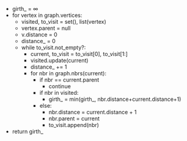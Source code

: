 * girth_ = $\infty$
* for vertex in graph.vertices:
  * visited, to_visit = set(), list(vertex)
  * vertex.parent = null
  * v.distance = 0
  * distance_ = 0
  * while to_visit.not_empty?:
    * current, to_visit = to_visit[0], to_visit[1:]
    * visited.update(current)
    * distance_ += 1
    * for nbr in graph.nbrs(current):
      * if nbr == current.parent
        * continue
      * if nbr in visited:
        * girth_ = min(girth_, nbr.distance+current.distance+1)
      * else:
        * nbr.distance = current.distance + 1
        * nbr.parent = current
        * to_visit.append(nbr)
* return girth_
